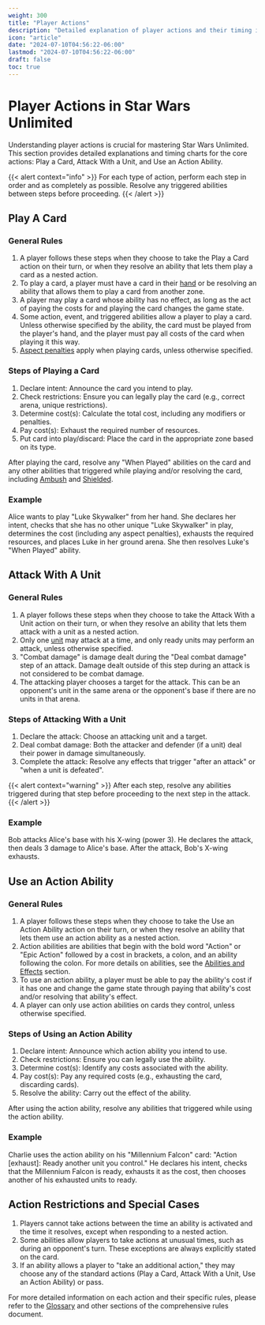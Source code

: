 ```yaml
---
weight: 300
title: "Player Actions"
description: "Detailed explanation of player actions and their timing in Star Wars Unlimited"
icon: "article"
date: "2024-07-10T04:56:22-06:00"
lastmod: "2024-07-10T04:56:22-06:00"
draft: false
toc: true
---
```


# Player Actions in Star Wars Unlimited

Understanding player actions is crucial for mastering Star Wars Unlimited. This section provides detailed explanations and timing charts for the core actions: Play a Card, Attack With a Unit, and Use an Action Ability.

{{< alert context="info" >}}
For each type of action, perform each step in order and as completely as possible. Resolve any triggered abilities between steps before proceeding.
{{< /alert >}}

## Play A Card

### General Rules

1. A player follows these steps when they choose to take the Play a Card action on their turn, or when they resolve an ability that lets them play a card as a nested action.
2. To play a card, a player must have a card in their [hand](game-zones.md#7-hand) or be resolving an ability that allows them to play a card from another zone.
3. A player may play a card whose ability has no effect, as long as the act of paying the costs for and playing the card changes the game state.
4. Some action, event, and triggered abilities allow a player to play a card. Unless otherwise specified by the ability, the card must be played from the player's hand, and the player must pay all costs of the card when playing it this way.
5. [Aspect penalties](game-concepts.md#7-aspects-and-unique-cards) apply when playing cards, unless otherwise specified.

### Steps of Playing a Card

1. Declare intent: Announce the card you intend to play.
2. Check restrictions: Ensure you can legally play the card (e.g., correct arena, unique restrictions).
3. Determine cost(s): Calculate the total cost, including any modifiers or penalties.
4. Pay cost(s): Exhaust the required number of resources.
5. Put card into play/discard: Place the card in the appropriate zone based on its type.

After playing the card, resolve any "When Played" abilities on the card and any other abilities that triggered while playing and/or resolving the card, including [Ambush](keywords.md#a-ambush) and [Shielded](keywords.md#i-shielded).

### Example

Alice wants to play "Luke Skywalker" from her hand. She declares her intent, checks that she has no other unique "Luke Skywalker" in play, determines the cost (including any aspect penalties), exhausts the required resources, and places Luke in her ground arena. She then resolves Luke's "When Played" ability.

## Attack With A Unit

### General Rules

1. A player follows these steps when they choose to take the Attack With a Unit action on their turn, or when they resolve an ability that lets them attack with a unit as a nested action.
2. Only one [unit](card-types.md#5-unit) may attack at a time, and only ready units may perform an attack, unless otherwise specified.
3. "Combat damage" is damage dealt during the "Deal combat damage" step of an attack. Damage dealt outside of this step during an attack is not considered to be combat damage.
4. The attacking player chooses a target for the attack. This can be an opponent's unit in the same arena or the opponent's base if there are no units in that arena.

### Steps of Attacking With a Unit

1. Declare the attack: Choose an attacking unit and a target.
2. Deal combat damage: Both the attacker and defender (if a unit) deal their power in damage simultaneously.
3. Complete the attack: Resolve any effects that trigger "after an attack" or "when a unit is defeated".

{{< alert context="warning" >}}
After each step, resolve any abilities triggered during that step before proceeding to the next step in the attack.
{{< /alert >}}

### Example

Bob attacks Alice's base with his X-wing (power 3). He declares the attack, then deals 3 damage to Alice's base. After the attack, Bob's X-wing exhausts.

## Use an Action Ability

### General Rules

1. A player follows these steps when they choose to take the Use an Action Ability action on their turn, or when they resolve an ability that lets them use an action ability as a nested action.
2. Action abilities are abilities that begin with the bold word "Action" or "Epic Action" followed by a cost in brackets, a colon, and an ability following the colon. For more details on abilities, see the [Abilities and Effects](abilities-and-effects.md) section.
3. To use an action ability, a player must be able to pay the ability's cost if it has one and change the game state through paying that ability's cost and/or resolving that ability's effect.
4. A player can only use action abilities on cards they control, unless otherwise specified.

### Steps of Using an Action Ability

1. Declare intent: Announce which action ability you intend to use.
2. Check restrictions: Ensure you can legally use the ability.
3. Determine cost(s): Identify any costs associated with the ability.
4. Pay cost(s): Pay any required costs (e.g., exhausting the card, discarding cards).
5. Resolve the ability: Carry out the effect of the ability.

After using the action ability, resolve any abilities that triggered while using the action ability.

### Example

Charlie uses the action ability on his "Millennium Falcon" card: "Action [exhaust]: Ready another unit you control." He declares his intent, checks that the Millennium Falcon is ready, exhausts it as the cost, then chooses another of his exhausted units to ready.

## Action Restrictions and Special Cases

1. Players cannot take actions between the time an ability is activated and the time it resolves, except when responding to a nested action.
2. Some abilities allow players to take actions at unusual times, such as during an opponent's turn. These exceptions are always explicitly stated on the card.
3. If an ability allows a player to "take an additional action," they may choose any of the standard actions (Play a Card, Attack With a Unit, Use an Action Ability) or pass.

For more detailed information on each action and their specific rules, please refer to the [Glossary](glossary.md) and other sections of the comprehensive rules document.
